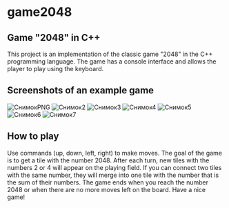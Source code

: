 
# game2048

## Game "2048" in C++
This project is an implementation of the classic game "2048" in the C++ programming language. The game has a console interface and allows the player to play using the keyboard.

## Screenshots of an example game
![СнимокPNG](https://github.com/Oleg1224222222/game2048/assets/170743123/ec6e0c07-ce5d-40ff-9838-71f86cfa6bf7)
![Снимок2](https://github.com/Oleg1224222222/game2048/assets/170743123/ac2c5e17-05fa-4122-a292-f3768ba7e13d)
![Снимок3](https://github.com/Oleg1224222222/game2048/assets/170743123/86ed903d-3dc5-476c-bb26-abeffeec4571)
![Снимок4](https://github.com/Oleg1224222222/game2048/assets/170743123/43dd9fea-1ecd-4b95-a97a-481e60f4d37b)
![Снимок5](https://github.com/Oleg1224222222/game2048/assets/170743123/c28f0ce7-1acb-4b8b-a683-0ec20e272349)
![Снимок6](https://github.com/Oleg1224222222/game2048/assets/170743123/48254e2a-3eac-4705-89d3-deee5587300f)
![Снимок7](https://github.com/Oleg1224222222/game2048/assets/170743123/6032653c-3269-42f2-99ef-0084db9bdf28)




## How to play 
Use commands (up, down, left, right) to make moves. The goal of the game is to get a tile with the number 2048. After each turn, new tiles with the numbers 2 or 4 will appear on the playing field. If you can connect two tiles with the same number, they will merge into one tile with the number that is the sum of their numbers. The game ends when you reach the number 2048 or when there are no more moves left on the board.
Have a nice game!
